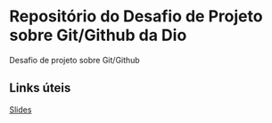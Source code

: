 # Repositório do Desafio de Projeto sobre Git/Github da Dio
Desafio de projeto sobre Git/Github

## Links úteis
[Slides](https://drive.google.com/file/d/1IZu0qohv1JOmxjEra1lknDiiStU68bl4/view)
